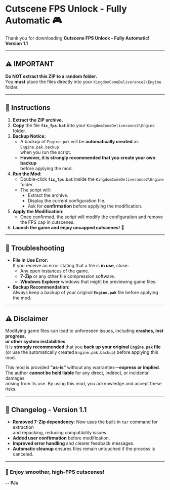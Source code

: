 # Cutscene FPS Unlock - Fully Automatic 🎮  

Thank you for downloading **Cutscene FPS Unlock - Fully Automatic!**  
**Version 1.1**  

---

## ⚠️ IMPORTANT  
**Do NOT extract this ZIP to a random folder.**  
You **must** place the files directly into your `KingdomComeDeliverance2\Engine` folder.  

---

## 📌 Instructions  
1. **Extract the ZIP archive.**  
2. **Copy** the file **`fix_fps.bat`** into your `KingdomComeDeliverance2\Engine` folder.  
3. **Backup Notice:**  
   - A backup of `Engine.pak` will be **automatically created** as `Engine.pak.backup`  
     when you run the script.  
   - **However, it is strongly recommended that you create your own backup**  
     before applying the mod.  
4. **Run the Mod:**  
   - Double-click **`fix_fps.bat`** inside the `KingdomComeDeliverance2\Engine` folder.  
   - The script will:  
     - Extract the archive.  
     - Display the current configuration file.  
     - Ask for **confirmation** before applying the modification.  
5. **Apply the Modification:**  
   - Once confirmed, the script will modify the configuration and remove the FPS cap in cutscenes.  
6. **Launch the game and enjoy uncapped cutscenes!** 🚀  

---

## 🔧 Troubleshooting  
- **File In Use Error:**  
  If you receive an error stating that a file is **in use**, close:  
  - Any open instances of the game.  
  - **7-Zip** or any other file compression software.  
  - **Windows Explorer** windows that might be previewing game files.  
- **Backup Recommendation:**  
  Always keep a backup of your original **`Engine.pak`** file before applying the mod.  

---

## ⚠️ Disclaimer  
Modifying game files can lead to unforeseen issues, including **crashes, lost progress,  
or other system instabilities**.  
It is **strongly recommended** that you **back up your original `Engine.pak` file**  
(or use the automatically created `Engine.pak.backup`) before applying this mod.  

This mod is provided **"as-is"** without any warranties—**express or implied**.  
The author **cannot be held liable** for any direct, indirect, or incidental damages  
arising from its use. By using this mod, you acknowledge and accept these risks.  

---

## 📄 Changelog - Version 1.1  
- **Removed 7-Zip dependency**: Now uses the built-in `tar` command for extraction  
  and repacking, reducing compatibility issues.  
- **Added user confirmation** before modification.  
- **Improved error handling** and clearer feedback messages.  
- **Automatic cleanup** ensures files remain untouched if the process is canceled.  

---

### 🚀 Enjoy smoother, high-FPS cutscenes!  

**-- PJs**
